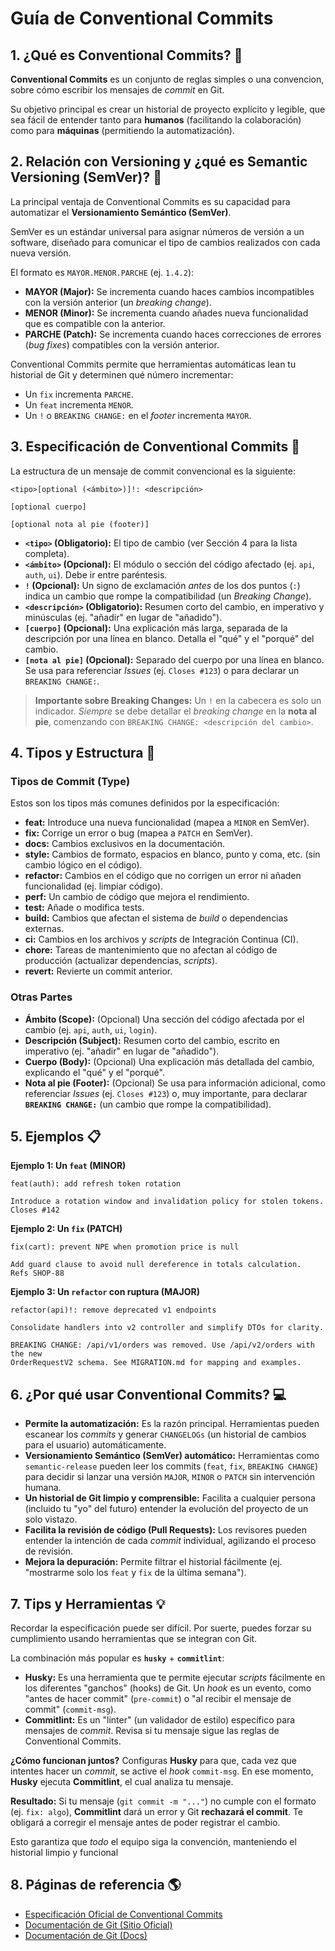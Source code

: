 # Guía de Conventional Commits

## 1. ¿Qué es Conventional Commits? 🤔

**Conventional Commits** es un conjunto de reglas simples o una convencion, sobre cómo escribir los mensajes de *commit* en Git.

Su objetivo principal es crear un historial de proyecto explícito y legible, que sea fácil de entender tanto para **humanos** (facilitando la colaboración) como para **máquinas** (permitiendo la automatización).

## 2. Relación con Versioning y ¿qué es Semantic Versioning (SemVer)? 🧩

La principal ventaja de Conventional Commits es su capacidad para automatizar el **Versionamiento Semántico (SemVer)**.

SemVer es un estándar universal para asignar números de versión a un software, diseñado para comunicar el tipo de cambios realizados con cada nueva versión.

El formato es `MAYOR.MENOR.PARCHE` (ej. `1.4.2`):

* **MAYOR (Major):** Se incrementa cuando haces cambios incompatibles con la versión anterior (un *breaking change*).
* **MENOR (Minor):** Se incrementa cuando añades nueva funcionalidad que es compatible con la anterior.
* **PARCHE (Patch):** Se incrementa cuando haces correcciones de errores (*bug fixes*) compatibles con la versión anterior.

Conventional Commits permite que herramientas automáticas lean tu historial de Git y determinen qué número incrementar:
* Un `fix` incrementa `PARCHE`.
* Un `feat` incrementa `MENOR`.
* Un `!` o `BREAKING CHANGE:` en el *footer* incrementa `MAYOR`.

## 3. Especificación de Conventional Commits 🔎



La estructura de un mensaje de commit convencional es la siguiente:
```
<tipo>[optional (<ámbito>)]!: <descripción>

[optional cuerpo]

[optional nota al pie (footer)]
```
* **`<tipo>` (Obligatorio):** El tipo de cambio (ver Sección 4 para la lista completa).
* **`<ámbito>` (Opcional):** El módulo o sección del código afectado (ej. `api`, `auth`, `ui`). Debe ir entre paréntesis.
* **`!` (Opcional):** Un signo de exclamación *antes* de los dos puntos (`:`) indica un cambio que rompe la compatibilidad (un *Breaking Change*).
* **`<descripción>` (Obligatorio):** Resumen corto del cambio, en imperativo y minúsculas (ej. "añadir" en lugar de "añadido").
* **`[cuerpo]` (Opcional):** Una explicación más larga, separada de la descripción por una línea en blanco. Detalla el "qué" y el "porqué" del cambio.
* **`[nota al pie]` (Opcional):** Separado del cuerpo por una línea en blanco. Se usa para referenciar *Issues* (ej. `Closes #123`) o para declarar un `BREAKING CHANGE:`.

> **Importante sobre Breaking Changes:** Un `!` en la cabecera es solo un indicador. *Siempre* se debe detallar el *breaking change* en la **nota al pie**, comenzando con `BREAKING CHANGE: <descripción del cambio>`.



## 4. Tipos y Estructura 🌲

### Tipos de Commit (Type)

Estos son los tipos más comunes definidos por la especificación:

* **feat:** Introduce una nueva funcionalidad (mapea a `MINOR` en SemVer).
* **fix:** Corrige un error o bug (mapea a `PATCH` en SemVer).
* **docs:** Cambios exclusivos en la documentación.
* **style:** Cambios de formato, espacios en blanco, punto y coma, etc. (sin cambio lógico en el código).
* **refactor:** Cambios en el código que no corrigen un error ni añaden funcionalidad (ej. limpiar código).
* **perf:** Un cambio de código que mejora el rendimiento.
* **test:** Añade o modifica tests.
* **build:** Cambios que afectan el sistema de *build* o dependencias externas.
* **ci:** Cambios en los archivos y *scripts* de Integración Continua (CI).
* **chore:** Tareas de mantenimiento que no afectan al código de producción (actualizar dependencias, *scripts*).
* **revert:** Revierte un commit anterior.

### Otras Partes

* **Ámbito (Scope):** (Opcional) Una sección del código afectada por el cambio (ej. `api`, `auth`, `ui`, `login`).
* **Descripción (Subject):** Resumen corto del cambio, escrito en imperativo (ej. "añadir" en lugar de "añadido").
* **Cuerpo (Body):** (Opcional) Una explicación más detallada del cambio, explicando el "qué" y el "porqué".
* **Nota al pie (Footer):** (Opcional) Se usa para información adicional, como referenciar *Issues* (ej. `Closes #123`) o, muy importante, para declarar **`BREAKING CHANGE:`** (un cambio que rompe la compatibilidad).

## 5. Ejemplos 📋

**Ejemplo 1: Un `feat` (MINOR)**
```
feat(auth): add refresh token rotation

Introduce a rotation window and invalidation policy for stolen tokens.
Closes #142
```


**Ejemplo 2: Un `fix` (PATCH)**
```
fix(cart): prevent NPE when promotion price is null

Add guard clause to avoid null dereference in totals calculation.
Refs SHOP-88

```



**Ejemplo 3: Un `refactor` con ruptura (MAJOR)**
```
refactor(api)!: remove deprecated v1 endpoints

Consolidate handlers into v2 controller and simplify DTOs for clarity.

BREAKING CHANGE: /api/v1/orders was removed. Use /api/v2/orders with the new
OrderRequestV2 schema. See MIGRATION.md for mapping and examples.
```


## 6. ¿Por qué usar Conventional Commits? 💻

* **Permite la automatización:** Es la razón principal. Herramientas pueden escanear los *commits* y generar `CHANGELOGs` (un historial de cambios para el usuario) automáticamente.
* **Versionamiento Semántico (SemVer) automático:** Herramientas como `semantic-release` pueden leer los commits (`feat`, `fix`, `BREAKING CHANGE`) para decidir si lanzar una versión `MAJOR`, `MINOR` o `PATCH` sin intervención humana.
* **Un historial de Git limpio y comprensible:** Facilita a cualquier persona (incluido tu "yo" del futuro) entender la evolución del proyecto de un solo vistazo.
* **Facilita la revisión de código (Pull Requests):** Los revisores pueden entender la intención de cada *commit* individual, agilizando el proceso de revisión.
* **Mejora la depuración:** Permite filtrar el historial fácilmente (ej. "mostrarme solo los `feat` y `fix` de la última semana").

## 7. Tips y Herramientas 💡

Recordar la especificación puede ser difícil. Por suerte, puedes forzar su cumplimiento usando herramientas que se integran con Git.

La combinación más popular es **`husky`** + **`commitlint`**:

* **Husky:** Es una herramienta que te permite ejecutar *scripts* fácilmente en los diferentes "ganchos" (hooks) de Git. Un *hook* es un evento, como "antes de hacer commit" (`pre-commit`) o "al recibir el mensaje de commit" (`commit-msg`).
* **Commitlint:** Es un "linter" (un validador de estilo) específico para mensajes de *commit*. Revisa si tu mensaje sigue las reglas de Conventional Commits.

**¿Cómo funcionan juntos?**
Configuras **Husky** para que, cada vez que intentes hacer un *commit*, se active el *hook* `commit-msg`. En ese momento, **Husky** ejecuta **Commitlint**, el cual analiza tu mensaje.

**Resultado:** Si tu mensaje (`git commit -m "..."`) no cumple con el formato (ej. `fix: algo`), **Commitlint** dará un error y Git **rechazará el commit**. Te obligará a corregir el mensaje antes de poder registrar el cambio.

Esto garantiza que *todo* el equipo siga la convención, manteniendo el historial limpio y funcional



## 8. Páginas de referencia 🌎

* [Especificación Oficial de Conventional Commits](https://www.conventionalcommits.org/en/v1.0.0/)
* [Documentación de Git (Sitio Oficial)](https://git-scm.com/)
* [Documentación de Git (Docs)](https://git-scm.com/docs)
